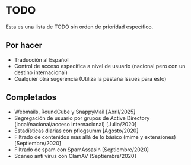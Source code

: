 # TODO

Esta es una lista de TODO sin orden de prioridad específico.

## Por hacer

- Traducción al Español
- Control de acceso específica a nivel de usuario (nacional pero con un destino internacional)
- Cualquier otra sugerencia (Utiliza la pestaña Issues para esto)

## Completados

- Webmails, RoundCube y SnappyMail [Abril/2025]
- Segregación de usuario por grupos de Active Directory (local/nacional/acceso internacional) [Julio/2020]
- Estadísticas diarias con pflogsumm [Agosto/2020]
- Filtrado de contenidos más allá de lo básico (mime y extensiones) [Septiembre/2020]
- Filtrado de spam con SpamAssasin [Septiembre/2020]
- Scaneo anti virus con ClamAV [Septiembre/2020]
